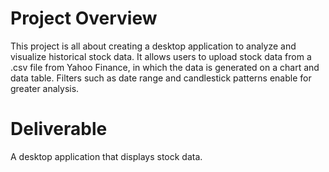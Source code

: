 # Project Overview
This project is all about creating a desktop application to analyze and visualize historical stock
data. It allows users to upload stock data from a .csv file from Yahoo Finance, in which the data is
generated on a chart and data table. Filters such as date range and candlestick patterns enable for
greater analysis.

# Deliverable
A desktop application that displays stock data.
